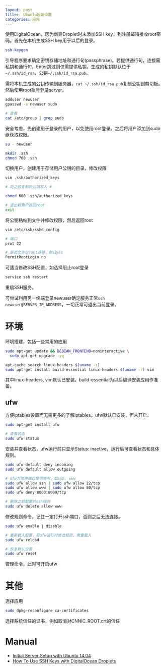 ```yaml
---
layout: post
title:  Ubuntu起始设置
categories: 应用
---
```


使用DigitalOcean，因为新建Droplet时未添加SSH key，到注册邮箱接收root密码。首先在本机生成SSH key用于以后的登录。

~~~bash
ssh-keygen
~~~
引导程序要求确定密钥存储地址和通行句(passphrase)。若提供通行句，连接需私钥和通行句，Enter跳过则仅需提供私钥。生成的私钥默认位于`~/.ssh/id_rsa`，公钥`~/.ssh/id_rsa.pub`。

需将本机生成的公钥传输到服务器，`cat ~/.ssh/id_rsa.pub`复制公钥到剪切板。然后使用root账号登录server。

~~~bash
adduser newuser
gpasswd -a newuser sudo

# 查看
cat /etc/group | grep sudo
~~~
安全考虑，先创建用于登录的用户，以免使用root登录。之后将用户添加到sudo组获取权限。

~~~bash
su - newuser

mkdir .ssh
chmod 700 .ssh
~~~
切换用户，创建用于存储用户公钥的目录，修改权限

~~~bash
vim .ssh/authorized_keys

# 将之前复制的公钥写入 #

chmod 600 .ssh/authorized_keys

# 退出新用户返回root
exit
~~~
将公钥粘帖到文件并修改权限，然后返回root

~~~bash
vim /etc/ssh/sshd_config

# 端口
prot 22

# 是否允许以root连接，默认yes
PermitRootLogin no
~~~
可适当修改SSH配置，如选择阻止root登录

~~~bash
service ssh restart
~~~
重启SSH服务。

可尝试利用另一终端登录newuser确定服务正常`ssh newuser@SERVER_IP_ADDRESS`，一切正常可退出当前登录。

# 环境
环境搭建，包括一些常用的应用

~~~bash
sudo apt-get update && DEBIAN_FRONTEND=noninteractive \
  sudo apt-get upgrade -yq

apt-cache search linux-headers-$(uname -r)
sudo apt-get install build-essential linux-headers-$(uname -r) vim
~~~
其中linux-headers, vim默认已安装。build-essential为以后编译安装应用作准备。

## ufw
方便iptables设置而无需更多的了解iptables。ufw默认已安装，但未开启。

~~~bash
sudo apt-get install ufw

# 查看状态
sudo ufw status
~~~
安装并查看状态，ufw运行前只显示Status: inactive，运行后可查看状态和具体规则。

~~~bash
sudo ufw default deny incoming
sudo ufw default allow outgoing

# ufw为常用端口提供简写，如ssh, www
sudo ufw allow ssh | sudo ufw allow 22/tcp
sudo ufw allow www | sudo ufw allow 80/tcp
sudo ufw deny 8000:8009/tcp

# 删除之前配置的ssh规则
sudo ufw delete allow www
~~~
修改规则命令，记住一定打开ssh端口，否则之后无法连接。

~~~bash
sudo ufw enable | disable

# 重新载入配置，若ufw运行时修改规则，需重载入
sudo ufw reload

# 恢复默认设置
sudo ufw reset
~~~
管理命令，此时可开启ufw

# 其他
选择应用

~~~bash
sudo dpkg-reconfigure ca-certificates
~~~
选择系统信任的证书，例如取消对CNNIC_ROOT.crt的信任


# Manual
+ [Initial Server Setup with Ubuntu 14.04](https://www.digitalocean.com/community/tutorials/initial-server-setup-with-ubuntu-14-04 "Initial Server Setup with Ubuntu 14.04")
+ [How To Use SSH Keys with DigitalOcean Droplets](https://www.digitalocean.com/community/tutorials/how-to-use-ssh-keys-with-digitalocean-droplets "How To Use SSH Keys with DigitalOcean Droplets")

